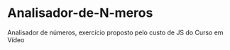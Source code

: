 # Analisador-de-N-meros
 Analisador de números, exercício proposto pelo custo de JS do Curso em Vídeo

